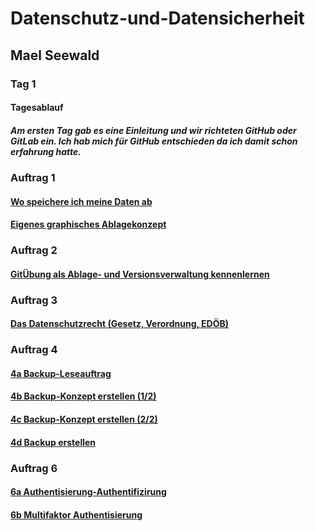 # Datenschutz-und-Datensicherheit

## Mael Seewald

### Tag 1

#### Tagesablauf

##### Am ersten Tag gab es eine Einleitung und wir richteten GitHub oder GitLab ein. Ich hab mich für GitHub entschieden da ich damit schon erfahrung hatte.

### Auftrag 1

#### [Wo speichere ich meine Daten ab](https://github.com/maelseewal/Datenschutz-und-Datensicherheit/blob/main/Wo_speichere_ich_meine_Daten.md?classId=baae2cf9-dd90-486c-9b8e-5882d5ed1ac1&assignmentId=0f7799e5-dc7f-45e8-a5eb-3d6dea06d320&submissionId=4464210e-8f46-f40f-add8-84e1eb0d164f)

#### [Eigenes graphisches Ablagekonzept](https://github.com/maelseewal/Datenschutz-und-Datensicherheit/blob/main/Eigenes%20Ablagekonzept.md?classId=baae2cf9-dd90-486c-9b8e-5882d5ed1ac1&assignmentId=50169340-2b4f-4257-8e51-9204ecf9aac5&submissionId=8a2d421c-9ba9-9f6f-8995-89aa336c2d47)

### Auftrag 2

#### [GitÜbung als Ablage- und Versionsverwaltung kennenlernen](https://github.com/maelseewal/Datenschutz-und-Datensicherheit?classId=baae2cf9-dd90-486c-9b8e-5882d5ed1ac1&assignmentId=eb89d46e-a487-4c3e-8c66-30b8162f9a74&submissionId=8a9ae324-0019-d1c4-4e7a-b0432bc04802)

### Auftrag 3

#### [Das Datenschutzrecht (Gesetz, Verordnung, EDÖB)](<https://github.com/maelseewal/Datenschutz-und-Datensicherheit/blob/main/M231-3a%20Das%20Datenschutzrecht%20(Gesetz%2C%20Verordnung%2C%20ED%C3%96B).md?classId=baae2cf9-dd90-486c-9b8e-5882d5ed1ac1&assignmentId=297e8b36-f73c-4aa1-80c9-d1e1eaf1519f&submissionId=61bfbbac-0038-e28f-ca95-5600656dc1ef>)

### Auftrag 4

#### [4a Backup-Leseauftrag](https://github.com/maelseewal/Datenschutz-und-Datensicherheit/blob/main/Backup-Leseauftrag.md?classId=baae2cf9-dd90-486c-9b8e-5882d5ed1ac1&assignmentId=0ae845ce-3e1a-4841-9085-548172e1222c&submissionId=f14473cb-6791-b0cc-b484-618e052006e1)

#### [4b Backup-Konzept erstellen (1/2)](https://github.com/maelseewal/Datenschutz-und-Datensicherheit/blob/main/Backup_Konzept_erstellen.md)

#### [4c Backup-Konzept erstellen (2/2)](https://github.com/maelseewal/Datenschutz-und-Datensicherheit/blob/main/Backup-Konzept%20f%C3%BCr%20PC.md)

#### [4d Backup erstellen](https://github.com/maelseewal/Datenschutz-und-Datensicherheit/blob/main/4d_Backup_erstellen.md)

### Auftrag 6

#### [6a Authentisierung-Authentifizirung](https://github.com/maelseewal/Datenschutz-und-Datensicherheit/blob/main/6a%20Authentisierung-Authentifiz.md)

#### [6b Multifaktor Authentisierung](https://github.com/maelseewal/Datenschutz-und-Datensicherheit/blob/main/6b%20Multifaktor%20Authentisierung.md)
